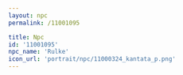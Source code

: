 ```yaml
---
layout: npc
permalink: /11001095

title: Npc
id: '11001095'
npc_name: 'Rulke'
icon_url: 'portrait/npc/11000324_kantata_p.png'
---
```

